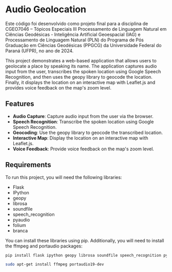 # Audio Geolocation

Este código foi desenvolvido como projeto final para a disciplina de CGEO7046 – Tópicos Especiais III Processamento de Linguagem Natural em Ciências Geodésicas - 
Inteligência Artificial Geoespacial (IAG) e Processamento de Linguagem Natural (PLN) do Programa de Pós Graduação em Ciências Geodésicas (PPGCG) da Universidade Federal do Paraná (UFPR), no ano de 2024. 

This project demonstrates a web-based application that allows users to geolocate a place by speaking its name. The application captures audio input from the user, transcribes the spoken location using Google Speech Recognition, and then uses the geopy library to geocode the location. Finally, it displays the location on an interactive map with Leaflet.js and provides voice feedback on the map's zoom level.

## Features

- **Audio Capture**: Capture audio input from the user via the browser.
- **Speech Recognition**: Transcribe the spoken location using Google Speech Recognition.
- **Geocoding**: Use the geopy library to geocode the transcribed location.
- **Interactive Map**: Display the location on an interactive map with Leaflet.js.
- **Voice Feedback**: Provide voice feedback on the map's zoom level.

## Requirements

To run this project, you will need the following libraries:

- Flask
- IPython
- geopy
- librosa
- soundfile
- speech_recognition
- pyaudio
- folium
- branca


You can install these libraries using pip. Additionally, you will need to install the ffmpeg and portaudio packages:
```bash
pip install flask ipython geopy librosa soundfile speech_recognition pyaudio folium branca

sudo apt-get install ffmpeg portaudio19-dev
